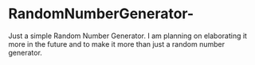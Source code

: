 # RandomNumberGenerator-
Just a simple Random Number Generator. I am planning on elaborating it more in the future and to make it more than just a random number generator. 
